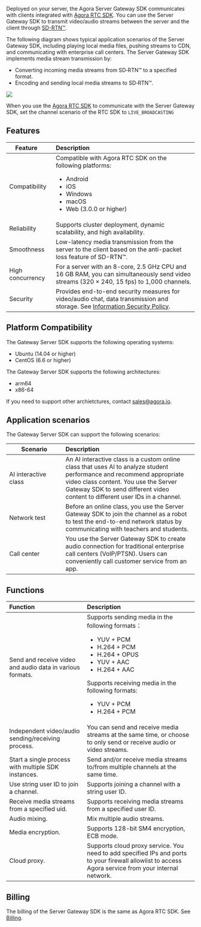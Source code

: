Deployed on your server, the Agora Server Gateway SDK communicates with clients integrated with [Agora RTC SDK](https://docs.agora.io/en/Agora%20Platform/term_agora_rtc_sdk). You can use the Server Gateway SDK to transmit video/audio streams between the server and the client through [SD-RTN™](https://docs.agora.io/en/Agora%20Platform/terms?platform=All%20Platforms#sd-rtn).

The following diagram shows typical application scenarios of the Server Gateway SDK, including playing local media files, pushing streams to CDN, and communicating with enterprise call centers. The Server Gateway SDK implements media stream transmission by:

- Converting incoming media streams from SD&#8209;RTN™ to a specified format.
- Encoding and sending local media streams to SD&#8209;RTN™.

![](https://web-cdn.agora.io/docs-files/1652091395635)

<div class="alert note">When you use the <a href="https://docs.agora.io/en/Agora%20Platform/term_agora_rtc_sdk">Agora RTC SDK</a> to communicate with the Server Gateway SDK, set the channel scenario of the RTC SDK to <code>LIVE_BROADCASTING</code> </div>

## Features

| <span style="white-space:nowrap;">&emsp;Feature&emsp;</span>  | Description                                                         |
| :----- | :----------------------------------------------------------- |
| Compatibility   | Compatible with Agora RTC SDK on the following platforms: <ul><li>Android</li><li>iOS</li><li>Windows</li><li>macOS</li><li>Web (3.0.0 or higher)</li></ul> |
| Reliability   | Supports cluster deployment, dynamic scalability, and high availability.                         |
| Smoothness  | Low-latency media transmission from the server to the client based on the anti-packet loss feature of SD-RTN™.  |
| High concurrency | For a server with an 8-core, 2.5 GHz CPU and 16 GB RAM, you can simultaneously send video streams (320 × 240, 15 fps) to 1,000 channels.|
| Security   | Provides end-to-end security measures for video/audio chat, data transmission and storage. See [Information Security Policy](https://docs.agora.io/en/Agora%20Platform/security). |

## Platform Compatibility

The Gateway Server SDK supports the following operating systems:

- Ubuntu (14.04 or higher)
- CentOS (6.6 or higher)

The Gateway Server SDK supports the following architectures:

- arm64
- x86-64

If you need to support other archietctures, contact sales@agora.io.

## Application scenarios

The Gateway Server SDK can support the following scenarios:

|  <span style="white-space:nowrap;">&emsp;&emsp;Scenario&emsp;&emsp;</span>    | Description                                                     |
| :---------- | :----------------------------------------------------------- |
| AI interactive class | An AI interactive class is a custom online class that uses AI to analyze student performance and recommend appropriate video class content. You use the Server Gateway SDK to send different video content to different user IDs in a channel. |
| Network test | Before an online class, you use the Server Gateway SDK to join the channel as a robot to test the end-to-end network status by communicating with teachers and students. |
| Call center    | You use the Server Gateway SDK to create audio connection for traditional enterprise call centers (VoIP/PTSN). Users can conveniently call customer service from an app. |

## Functions

| Function                           | Description                                                         |
| :----------------------------- | :----------------------------------------------------------- |
| Send and receive video and audio data in various formats. | Supports sending media in the following formats：<ul><li>YUV + PCM</li><li>H.264 + PCM</li><li>H.264 + OPUS</li><li>YUV + AAC</li><li>H.264 + AAC</li></ul>Supports receiving media in the following formats:<ul><li>YUV + PCM</li><li>H.264 + PCM</li></ul> |
| Independent video/audio sending/receiving process.     | You can send and receive media streams at the same time, or choose to only send or receive audio or video streams. |
| Start a single process with multiple SDK instances.                 | Send and/or receive media streams to/from multiple channels at the same time.                       |
| Use string user ID to join a channel.              | Supports joining a channel with a string user ID. |
| Receive media streams from a specified uid.           | Supports receiving media streams from a specified user ID.                               |
| Audio mixing.                           | Mix multiple audio streams.                              |
| Media encryption. | Supports 128-bit SM4 encryption, ECB mode.  |
| Cloud proxy. | Supports cloud proxy service. You need to add specified IPs and ports to your firewall allowlist to access Agora service from your internal network.|

## Billing

The billing of the Server Gateway SDK is the same as Agora RTC SDK. See [Billing](https://docs.agora.io/en/Interactive%20Broadcast/billing_rtc).

